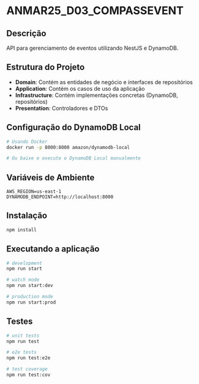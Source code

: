 # ANMAR25_D03_COMPASSEVENT

## Descrição
API para gerenciamento de eventos utilizando NestJS e DynamoDB.

## Estrutura do Projeto

- **Domain**: Contém as entidades de negócio e interfaces de repositórios
- **Application**: Contém os casos de uso da aplicação
- **Infrastructure**: Contém implementações concretas (DynamoDB, repositórios)
- **Presentation**: Controladores e DTOs

## Configuração do DynamoDB Local

```bash
# Usando Docker
docker run -p 8000:8000 amazon/dynamodb-local

# Ou baixe e execute o DynamoDB Local manualmente
```

## Variáveis de Ambiente

```
AWS_REGION=us-east-1
DYNAMODB_ENDPOINT=http://localhost:8000
```

## Instalação

```bash
npm install
```

## Executando a aplicação

```bash
# development
npm run start

# watch mode
npm run start:dev

# production mode
npm run start:prod
```

## Testes

```bash
# unit tests
npm run test

# e2e tests
npm run test:e2e

# test coverage
npm run test:cov
```
